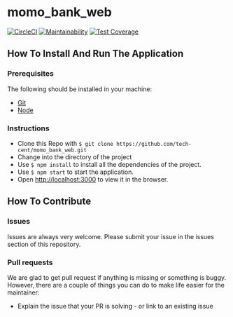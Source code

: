 # momo_bank_web

[![CircleCI](https://circleci.com/gh/tech-cent/momo_bank_web.svg?style=svg)](https://circleci.com/gh/tech-cent/momo_bank_web)
[![Maintainability](https://api.codeclimate.com/v1/badges/8b8e72ef924da97ede28/maintainability)](https://codeclimate.com/github/tech-cent/momo_bank_web/maintainability)
[![Test Coverage](https://api.codeclimate.com/v1/badges/8b8e72ef924da97ede28/test_coverage)](https://codeclimate.com/github/tech-cent/momo_bank_web/test_coverage)

## How To Install And Run The Application

### Prerequisites

The following should be installed in your machine:

- [Git](https://git-scm.com/downloads)
- [Node](https://nodejs.org/en/download)

### Instructions

- Clone this Repo with `$ git clone https://github.com/tech-cent/momo_bank_web.git`
- Change into the directory of the project
- Use `$ npm install` to install all the dependencies of the project.
- Use `$ npm start` to start the application.
- Open [http://localhost:3000](http://localhost:3000) to view it in the browser.

## How To Contribute

### Issues

Issues are always very welcome. Please submit your issue in the issues section of this repository.

### Pull requests

We are glad to get pull request if anything is missing or something is buggy. However, there are a couple of things you can do to make life easier for the maintainer:

- Explain the issue that your PR is solving - or link to an existing issue
